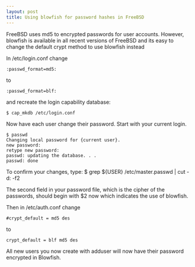 ```yaml
---
layout: post
title: Using blowfish for password hashes in FreeBSD
---
```

FreeBSD uses md5 to encrypted passwords for user accounts.
However, blowfish is available in all recent versions of FreeBSD
and its easy to change the default crypt method to use blowfish instead

In /etc/login.conf change

	:passwd_format=md5:

to

	:passwd_format=blf:

and recreate the login capability database:

	$ cap_mkdb /etc/login.conf

Now have each user change their password. Start with your current login.

	$ passwd
	Changing local password for {current user}.
	new password:
	retype new password:
	passwd: updating the database. . .
	passwd: done

To confirm your changes, type:
	$ grep ${USER} /etc/master.passwd | cut -d: -f2

The second field in your password file, which is the cipher of the
passwords, should begin with $2 now which indicates the use of
blowfish.

Then in /etc/auth.conf change

	#crypt_default = md5 des

to

	crypt_default = blf md5 des

All new users you now create with adduser will now have their
password encrypted in Blowfish.
